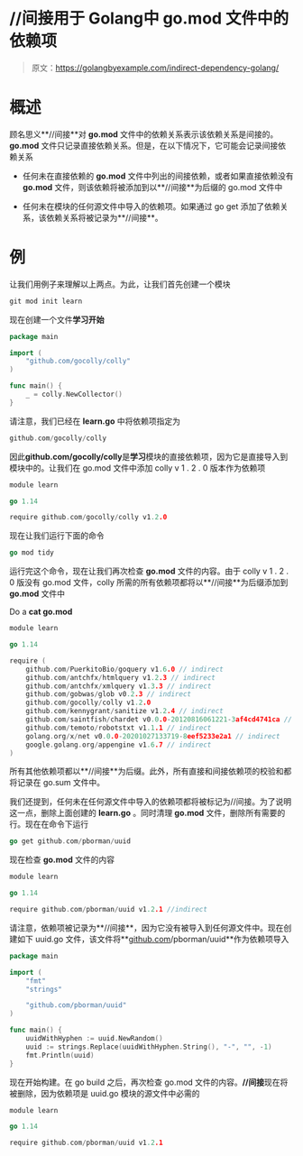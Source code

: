# //间接用于 Golang中 go.mod 文件中的依赖项

> 原文：<https://golangbyexample.com/indirect-dependency-golang/>

# **概述**

顾名思义**//间接**对 **go.mod** 文件中的依赖关系表示该依赖关系是间接的。 **go.mod** 文件只记录直接依赖关系。但是，在以下情况下，它可能会记录间接依赖关系

*   任何未在直接依赖的 **go.mod** 文件中列出的间接依赖，或者如果直接依赖没有 **go.mod** 文件，则该依赖将被添加到以**//间接**为后缀的 go.mod 文件中

*   任何未在模块的任何源文件中导入的依赖项。如果通过 go get 添加了依赖关系，该依赖关系将被记录为**//间接**。

# **例**

让我们用例子来理解以上两点。为此，让我们首先创建一个模块

```go
git mod init learn
```

现在创建一个文件**学习开始**

```go
package main

import (
	"github.com/gocolly/colly"
)

func main() {
	_ = colly.NewCollector()
}
```

请注意，我们已经在 **learn.go** 中将依赖项指定为

```go
github.com/gocolly/colly
```

因此**github.com/gocolly/colly**是**学习**模块的直接依赖项，因为它是直接导入到模块中的。让我们在 go.mod 文件中添加 colly v 1 . 2 . 0 版本作为依赖项

```go
module learn

go 1.14

require	github.com/gocolly/colly v1.2.0
```

现在让我们运行下面的命令

```go
go mod tidy
```

运行完这个命令，现在让我们再次检查 **go.mod** 文件的内容。由于 colly v 1 . 2 . 0 版没有 go.mod 文件，colly 所需的所有依赖项都将以**//间接**为后缀添加到 **go.mod** 文件中

Do a **cat go.mod**

```go
module learn

go 1.14

require (
	github.com/PuerkitoBio/goquery v1.6.0 // indirect
	github.com/antchfx/htmlquery v1.2.3 // indirect
	github.com/antchfx/xmlquery v1.3.3 // indirect
	github.com/gobwas/glob v0.2.3 // indirect
	github.com/gocolly/colly v1.2.0
	github.com/kennygrant/sanitize v1.2.4 // indirect
	github.com/saintfish/chardet v0.0.0-20120816061221-3af4cd4741ca // indirect
	github.com/temoto/robotstxt v1.1.1 // indirect
	golang.org/x/net v0.0.0-20201027133719-8eef5233e2a1 // indirect
	google.golang.org/appengine v1.6.7 // indirect
)
```

所有其他依赖项都以**//间接**为后缀。此外，所有直接和间接依赖项的校验和都将记录在 go.sum 文件中。

我们还提到，任何未在任何源文件中导入的依赖项都将被标记为//间接。为了说明这一点，删除上面创建的 **learn.go** 。同时清理 **go.mod** 文件，删除所有需要的行。现在在命令下运行

```go
go get github.com/pborman/uuid
```

现在检查 **go.mod** 文件的内容

```go
module learn

go 1.14

require github.com/pborman/uuid v1.2.1 //indirect
```

请注意，依赖项被记录为**//间接**，因为它没有被导入到任何源文件中。现在创建如下 uuid.go 文件，该文件将**[github.com](http://github.com)/pborman/uuid**作为依赖项导入

```go
package main

import (
	"fmt"
	"strings"

	"github.com/pborman/uuid"
)

func main() {
	uuidWithHyphen := uuid.NewRandom()
	uuid := strings.Replace(uuidWithHyphen.String(), "-", "", -1)
	fmt.Println(uuid)
}
```

现在开始构建。在 go build 之后，再次检查 go.mod 文件的内容。**//间接**现在将被删除，因为依赖项是 uuid.go 模块的源文件中必需的

```go
module learn

go 1.14

require github.com/pborman/uuid v1.2.1
```